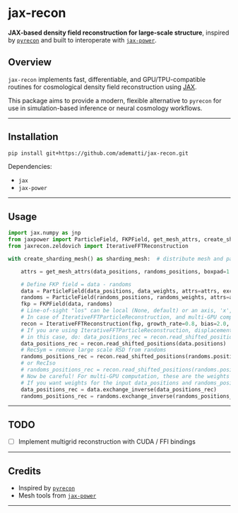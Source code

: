 # jax-recon

**JAX-based density field reconstruction for large-scale structure**, inspired by [`pyrecon`](https://github.com/cosmodesi/pyrecon) and built to interoperate with [`jax-power`](https://github.com/adematti/jax-power).

## Overview

`jax-recon` implements fast, differentiable, and GPU/TPU-compatible routines for cosmological density field reconstruction using [JAX](https://github.com/google/jax).

This package aims to provide a modern, flexible alternative to `pyrecon` for use in simulation-based inference or neural cosmology workflows.

---

## Installation

```bash
pip install git+https://github.com/adematti/jax-recon.git
```

Dependencies:
- `jax`
- `jax-power`

---

## Usage

```python
import jax.numpy as jnp
from jaxpower import ParticleField, FKPField, get_mesh_attrs, create_sharding_mesh
from jaxrecon.zeldovich import IterativeFFTReconstruction

with create_sharding_mesh() as sharding_mesh:  # distribute mesh and particles

    attrs = get_mesh_attrs(data_positions, randoms_positions, boxpad=1.2, cellsize=10.)

    # Define FKP field = data - randoms
    data = ParticleField(data_positions, data_weights, attrs=attrs, exchange=True, return_inverse=True)
    randoms = ParticleField(randoms_positions, randoms_weights, attrs=attrs, exchange=True, return_inverse=True)
    fkp = FKPField(data, randoms)
    # Line-of-sight "los" can be local (None, default) or an axis, 'x', 'y', 'z', or a 3-vector
    # In case of IterativeFFTParticleReconstruction, and multi-GPU computation, provide the size of halo regions in cell units. E.g., maximum displacement is ~ 40 Mpc/h => 4 * chosen cell size => provide halo_add=2
    recon = IterativeFFTReconstruction(fkp, growth_rate=0.8, bias=2.0, los=None, smoothing_radius=15., halo_add=0)
    # If you are using IterativeFFTParticleReconstruction, displacements are to be taken at the reconstructed data real-space positions;
    # in this case, do: data_positions_rec = recon.read_shifted_positions('data')
    data_positions_rec = recon.read_shifted_positions(data.positions)
    # RecSym = remove large scale RSD from randoms
    randoms_positions_rec = recon.read_shifted_positions(randoms.positions)
    # or RecIso
    # randoms_positions_rec = recon.read_shifted_positions(randoms.positions, field='disp')
    # Now be careful! For multi-GPU computation, these are the weights for the *exchanged* particles.
    # If you want weights for the input data_positions and randoms_positions:
    data_positions_rec = data.exchange_inverse(data_positions_rec)
    randoms_positions_rec = randoms.exchange_inverse(randoms_positions_rec)

```
---

## TODO

- [ ] Implement multigrid reconstruction with CUDA / FFI bindings

---

## Credits

- Inspired by [`pyrecon`](https://github.com/cosmodesi/pyrecon)
- Mesh tools from [`jax-power`](https://github.com/adematti/jax-power)

---
